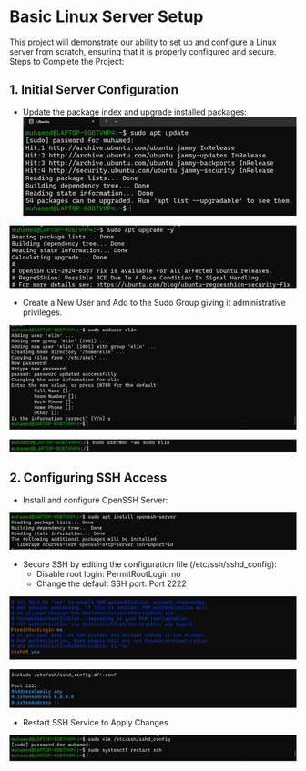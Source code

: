 # Basic Linux Server Setup

This project will demonstrate our ability to set up and configure a Linux server from scratch, ensuring that it is properly configured and secure. Steps to Complete the Project:

## 1.	Initial Server Configuration
   
   - Update the package index and upgrade installed packages: 
   ![Screenshot1](screenshots/1.png)

   ![Screenshot1](screenshots/Picture2.png)

   - Create a New User and Add to the Sudo Group giving it administrative
    privileges.

   ![Screenshot1](screenshots/Picture3.png)

   ![Screenshot1](screenshots/Picture3.1.png)

## 2.	Configuring SSH Access 

   - Install and configure OpenSSH Server:

   ![Screenshot1](screenshots/Picture4.png)
     
   - Secure SSH by editing the configuration file (/etc/ssh/sshd_config):
        - Disable root login: PermitRootLogin no
        - Change the default SSH port: Port 2222

   ![Screenshot1](screenshots/Picture5.png)
    
   ![Screenshot1](screenshots/Picture6.png)
   
   - Restart SSH Service to Apply Changes

   ![Screenshot1](screenshots/Picture7.png)
        



   


   

     

   


